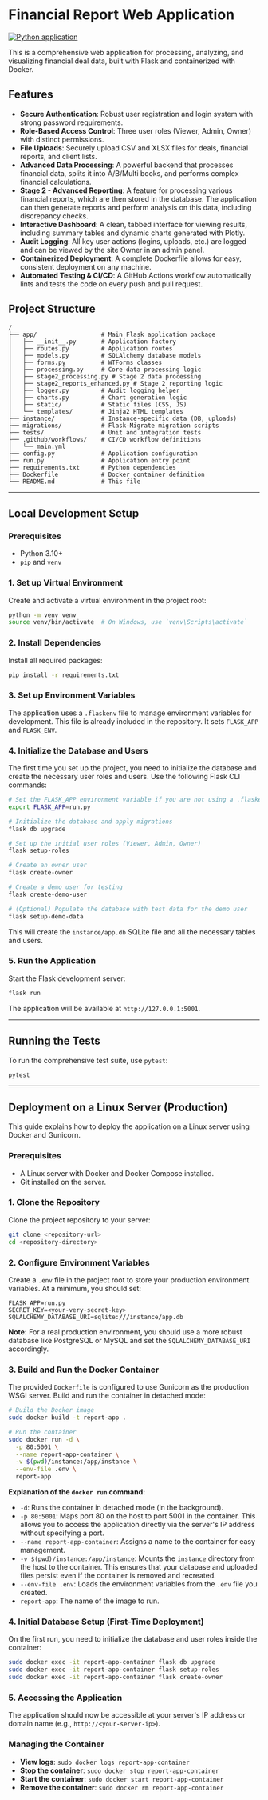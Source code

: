 # Financial Report Web Application

[![Python application](https://github.com/mhdi002/111/actions/workflows/main.yml/badge.svg)](https://github.com/mhdi002/111/actions/workflows/main.yml)

This is a comprehensive web application for processing, analyzing, and visualizing financial deal data, built with Flask and containerized with Docker.

## Features

- **Secure Authentication**: Robust user registration and login system with strong password requirements.
- **Role-Based Access Control**: Three user roles (Viewer, Admin, Owner) with distinct permissions.
- **File Uploads**: Securely upload CSV and XLSX files for deals, financial reports, and client lists.
- **Advanced Data Processing**: A powerful backend that processes financial data, splits it into A/B/Multi books, and performs complex financial calculations.
- **Stage 2 - Advanced Reporting**: A feature for processing various financial reports, which are then stored in the database. The application can then generate reports and perform analysis on this data, including discrepancy checks.
- **Interactive Dashboard**: A clean, tabbed interface for viewing results, including summary tables and dynamic charts generated with Plotly.
- **Audit Logging**: All key user actions (logins, uploads, etc.) are logged and can be viewed by the site Owner in an admin panel.
- **Containerized Deployment**: A complete Dockerfile allows for easy, consistent deployment on any machine.
- **Automated Testing & CI/CD**: A GitHub Actions workflow automatically lints and tests the code on every push and pull request.

## Project Structure

```
/
├── app/                  # Main Flask application package
│   ├── __init__.py       # Application factory
│   ├── routes.py         # Application routes
│   ├── models.py         # SQLAlchemy database models
│   ├── forms.py          # WTForms classes
│   ├── processing.py     # Core data processing logic
│   ├── stage2_processing.py # Stage 2 data processing
│   ├── stage2_reports_enhanced.py # Stage 2 reporting logic
│   ├── logger.py         # Audit logging helper
│   ├── charts.py         # Chart generation logic
│   ├── static/           # Static files (CSS, JS)
│   └── templates/        # Jinja2 HTML templates
├── instance/             # Instance-specific data (DB, uploads)
├── migrations/           # Flask-Migrate migration scripts
├── tests/                # Unit and integration tests
├── .github/workflows/    # CI/CD workflow definitions
│   └── main.yml
├── config.py             # Application configuration
├── run.py                # Application entry point
├── requirements.txt      # Python dependencies
├── Dockerfile            # Docker container definition
└── README.md             # This file
```

---

## Local Development Setup

### Prerequisites
- Python 3.10+
- `pip` and `venv`

### 1. Set up Virtual Environment
Create and activate a virtual environment in the project root:
```bash
python -m venv venv
source venv/bin/activate  # On Windows, use `venv\Scripts\activate`
```

### 2. Install Dependencies
Install all required packages:
```bash
pip install -r requirements.txt
```

### 3. Set up Environment Variables
The application uses a `.flaskenv` file to manage environment variables for development. This file is already included in the repository. It sets `FLASK_APP` and `FLASK_ENV`.

### 4. Initialize the Database and Users
The first time you set up the project, you need to initialize the database and create the necessary user roles and users. Use the following Flask CLI commands:
```bash
# Set the FLASK_APP environment variable if you are not using a .flaskenv file
export FLASK_APP=run.py

# Initialize the database and apply migrations
flask db upgrade

# Set up the initial user roles (Viewer, Admin, Owner)
flask setup-roles

# Create an owner user
flask create-owner

# Create a demo user for testing
flask create-demo-user

# (Optional) Populate the database with test data for the demo user
flask setup-demo-data
```
This will create the `instance/app.db` SQLite file and all the necessary tables and users.

### 5. Run the Application
Start the Flask development server:
```bash
flask run
```
The application will be available at `http://127.0.0.1:5001`.

---

## Running the Tests

To run the comprehensive test suite, use `pytest`:
```bash
pytest
```

---

## Deployment on a Linux Server (Production)

This guide explains how to deploy the application on a Linux server using Docker and Gunicorn.

### Prerequisites
- A Linux server with Docker and Docker Compose installed.
- Git installed on the server.

### 1. Clone the Repository
Clone the project repository to your server:
```bash
git clone <repository-url>
cd <repository-directory>
```

### 2. Configure Environment Variables
Create a `.env` file in the project root to store your production environment variables. At a minimum, you should set:
```
FLASK_APP=run.py
SECRET_KEY=<your-very-secret-key>
SQLALCHEMY_DATABASE_URI=sqlite:///instance/app.db
```
**Note:** For a real production environment, you should use a more robust database like PostgreSQL or MySQL and set the `SQLALCHEMY_DATABASE_URI` accordingly.

### 3. Build and Run the Docker Container
The provided `Dockerfile` is configured to use Gunicorn as the production WSGI server. Build and run the container in detached mode:

```bash
# Build the Docker image
sudo docker build -t report-app .

# Run the container
sudo docker run -d \
  -p 80:5001 \
  --name report-app-container \
  -v $(pwd)/instance:/app/instance \
  --env-file .env \
  report-app
```

**Explanation of the `docker run` command:**
- `-d`: Runs the container in detached mode (in the background).
- `-p 80:5001`: Maps port 80 on the host to port 5001 in the container. This allows you to access the application directly via the server's IP address without specifying a port.
- `--name report-app-container`: Assigns a name to the container for easy management.
- `-v $(pwd)/instance:/app/instance`: Mounts the `instance` directory from the host to the container. This ensures that your database and uploaded files persist even if the container is removed and recreated.
- `--env-file .env`: Loads the environment variables from the `.env` file you created.
- `report-app`: The name of the image to run.

### 4. Initial Database Setup (First-Time Deployment)
On the first run, you need to initialize the database and user roles inside the container:
```bash
sudo docker exec -it report-app-container flask db upgrade
sudo docker exec -it report-app-container flask setup-roles
sudo docker exec -it report-app-container flask create-owner
```

### 5. Accessing the Application
The application should now be accessible at your server's IP address or domain name (e.g., `http://<your-server-ip>`).

### Managing the Container
- **View logs**: `sudo docker logs report-app-container`
- **Stop the container**: `sudo docker stop report-app-container`
- **Start the container**: `sudo docker start report-app-container`
- **Remove the container**: `sudo docker rm report-app-container`
